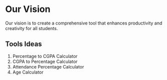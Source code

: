 # Our Vision
Our vision is to create a comprehensive tool that enhances productivity and creativity for all students.

## Tools Ideas
1. Percentage to CGPA Calculator
2. CGPA to Percentage Calculator
3. Attendance Percentage Calculator
4. Age Calculator
